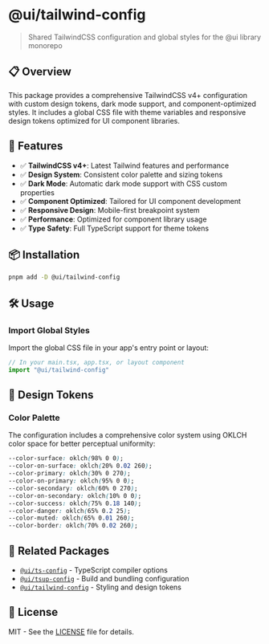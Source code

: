 # @ui/tailwind-config

> Shared TailwindCSS configuration and global styles for the @ui library monorepo

## 📋 Overview

This package provides a comprehensive TailwindCSS v4+ configuration with custom design tokens, dark mode support, and component-optimized styles. It includes a global CSS file with theme variables and responsive design tokens optimized for UI component libraries.

## 🚀 Features

- ✅ **TailwindCSS v4+**: Latest Tailwind features and performance
- ✅ **Design System**: Consistent color palette and sizing tokens
- ✅ **Dark Mode**: Automatic dark mode support with CSS custom properties
- ✅ **Component Optimized**: Tailored for UI component development
- ✅ **Responsive Design**: Mobile-first breakpoint system
- ✅ **Performance**: Optimized for component library usage
- ✅ **Type Safety**: Full TypeScript support for theme tokens

## 📦 Installation

```bash
pnpm add -D @ui/tailwind-config
```

## 🛠️ Usage

### Import Global Styles

Import the global CSS file in your app's entry point or layout:

```typescript
// In your main.tsx, app.tsx, or layout component
import "@ui/tailwind-config"
```

## 🎨 Design Tokens

### Color Palette

The configuration includes a comprehensive color system using OKLCH color space for better perceptual uniformity:

```css
--color-surface: oklch(98% 0 0);
--color-on-surface: oklch(20% 0.02 260);
--color-primary: oklch(30% 0 270);
--color-on-primary: oklch(95% 0 0);
--color-secondary: oklch(60% 0 270);
--color-on-secondary: oklch(10% 0 0);
--color-success: oklch(75% 0.18 140);
--color-danger: oklch(65% 0.2 25);
--color-muted: oklch(65% 0.01 260);
--color-border: oklch(70% 0.02 260);
```

## 🔗 Related Packages

- [`@ui/ts-config`](../ts-config) - TypeScript compiler options
- [`@ui/tsup-config`](../tsup-config) - Build and bundling configuration
- [`@ui/tailwind-config`](../tailwind-config) - Styling and design tokens

## 📄 License

MIT - See the [LICENSE](../../LICENSE) file for details.
